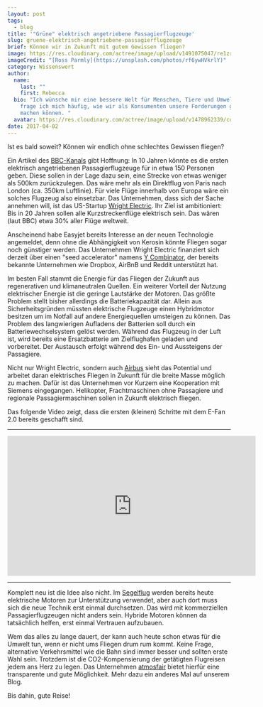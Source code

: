 ```yaml
---
layout: post
tags:
  - blog
title: '"Grüne" elektrisch angetriebene Passagierflugzeuge'
slug: gruene-elektrisch-angetriebene-passagierflugzeuge
brief: Können wir in Zukunft mit gutem Gewissen fliegen?
image: https://res.cloudinary.com/actree/image/upload/v1491075047/re1zrl88frgflanlwcci.jpg
imageCredit: "[Ross Parmly](https://unsplash.com/photos/rf6ywHVkrlY)"
category: Wissenswert
author:
  name:
    last: ""
    first: Rebecca
  bio: "Ich wünsche mir eine bessere Welt für Menschen, Tiere und Umwelt. Dabei
    frage ich mich häufig, wie wir als Konsumenten unsere Forderungen geltend
    machen können. "
  avatar: https://res.cloudinary.com/actree/image/upload/v1478962339/cuefed3lritxb0nmepg9.jpg
date: 2017-04-02
---
```


Ist es bald soweit? Können wir endlich ohne schlechtes Gewissen fliegen? 

Ein Artikel des [BBC-Kanals](http://www.bbc.com/news/technology-39350054?ocid=socialflow_facebook&ns_mchannel=social&ns_campaign=bbcnews&ns_source=facebook) gibt Hoffnung: In 10 Jahren könnte es die ersten elektrisch angetriebenen Passagierflugzeuge für in etwa 150 Personen geben. Diese sollen in der Lage dazu sein, eine Strecke von etwas weniger als 500km zurückzulegen. Das wäre mehr als ein Direktflug von Paris nach London (ca. 350km Luftlinie). Für viele Flüge innerhalb von Europa wäre ein solches Flugzeug also einsetzbar. Das Unternehmen, dass sich der Sache annehmen will, ist das US-Startup [Wright Electric](https://weflywright.com/). Ihr Ziel ist ambitioniert: Bis in 20 Jahren sollen alle Kurzstreckenflüge elektrisch sein. Das wären (laut BBC) etwa 30% aller Flüge weltweit.

Anscheinend habe Easyjet bereits Interesse an der neuen Technologie angemeldet, denn ohne die Abhängigkeit von Kerosin könnte Fliegen sogar noch günstiger werden. Das Unternehmen Wright Electric finanziert sich derzeit über einen "seed accelerator" namens [Y Combinator](http://www.ycombinator.com/), der bereits bekannte Unternehmen wie Dropbox, AirBnB und Reddit unterstützt hat.  

Im besten Fall stammt die Energie für das Fliegen der Zukunft aus regenerativen und klimaneutralen Quellen. Ein weiterer Vorteil der Nutzung elektrischer Energie ist die geringe Lautstärke der Motoren. 
Das größte Problem stellt bisher allerdings die Batteriekapazität dar. Allein aus Sicherheitsgründen müssten elektrische Flugzeuge einen Hybridmotor besitzen um im Notfall auf andere Energiequellen umsteigen zu können. Das Problem des langwierigen Aufladens der Batterien soll durch ein Batteriewechselsystem gelöst werden. Während das Flugzeug in der Luft ist, wird bereits eine Ersatzbatterie am Zielflughafen geladen und vorbereitet. Der Austausch erfolgt während des Ein- und Aussteigens der Passagiere.

Nicht nur Wright Electric, sondern auch [Airbus](http://www.airbusgroup.com/int/en/corporate-social-responsibility/airbus-e-fan-the-future-of-electric-aircraft/e-aircraft-roadmap.html) sieht das Potential und arbeitet daran elektrisches Fliegen in Zukunft für die breite Masse möglich zu machen. Dafür ist das Unternehmen vor Kurzem eine Kooperation mit Siemens eingegangen. Helikopter, Frachtmaschinen ohne Passagiere und regionale Passagiermaschinen sollen in Zukunft elektrisch fliegen.

Das folgende Video zeigt, dass die ersten (kleinen) Schritte mit dem E-Fan 2.0 bereits geschafft sind. 

* * *

<p style="text-align: center;"><iframe width="560" height="315" src="https://www.youtube.com/embed/Uoy3Efsxp3o" frameborder="0" allowfullscreen></iframe></p>

* * *


Komplett neu ist die Idee also nicht. Im [Segelflug](http://www.lange-aviation.com/aktuelles/news/artikel/?tx_news_pi1%5Bnews%5D=7&tx_news_pi1%5Bcontroller%5D=News&tx_news_pi1%5Baction%5D=detail&cHash=ba6bffffd4880c53e962cdf2cc70fc77) werden bereits heute elektrische Motoren zur Unterstützung verwendet, aber auch dort muss sich die neue Technik erst einmal durchsetzen.
Das wird mit kommerziellen Passagierflugzeugen nicht anders sein. Hybride Motoren können da tatsächlich helfen, erst einmal Vertrauen aufzubauen.

Wem das alles zu lange dauert, der kann auch heute schon etwas für die Umwelt tun, wenn er nicht ums Fliegen drum rum kommt. Keine Frage, alternative Verkehrsmittel wie die Bahn sind immer besser und sollten erste Wahl sein.
Trotzdem ist die CO2-Kompensierung der getätigten Flugreisen jedem ans Herz zu legen. Das Unternehmen [atmosfair](https://www.atmosfair.de/de) bietet hierfür eine transparente und gute Möglichkeit. Mehr dazu ein anderes Mal auf unserem Blog.

Bis dahin, gute Reise!



